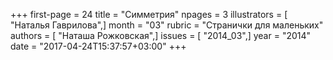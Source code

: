 +++
first-page = 24
title = "Симметрия"
npages = 3
illustrators = [ "Наталья Гаврилова",]
month = "03"
rubric = "Странички для маленьких"
authors = [ "Наташа Рожковская",]
issues = [ "2014_03",]
year = "2014"
date = "2017-04-24T15:37:57+03:00"
+++
